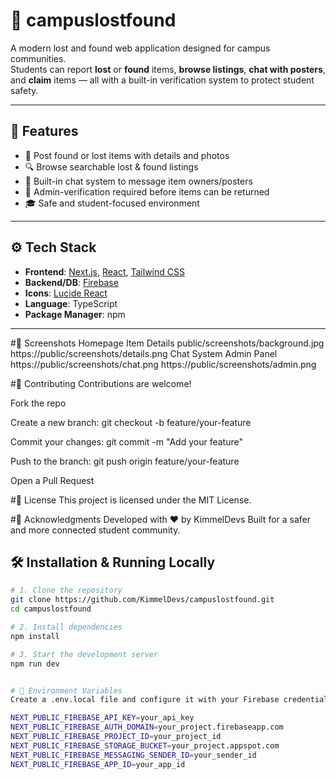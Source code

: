 # 🎒 campuslostfound

A modern lost and found web application designed for campus communities.  
Students can report **lost** or **found** items, **browse listings**, **chat with posters**, and **claim** items — all with a built-in verification system to protect student safety.

---

## 🧩 Features

- 📌 Post found or lost items with details and photos
- 🔍 Browse searchable lost & found listings
- 💬 Built-in chat system to message item owners/posters
- 🔐 Admin-verification required before items can be returned
- 🎓 Safe and student-focused environment

---

## ⚙️ Tech Stack

- **Frontend**: [Next.js](https://nextjs.org/), [React](https://reactjs.org/), [Tailwind CSS](https://tailwindcss.com/)
- **Backend/DB**: [Firebase](https://firebase.google.com/)
- **Icons**: [Lucide React](https://lucide.dev/)
- **Language**: TypeScript
- **Package Manager**: npm

---

#📸 Screenshots
Homepage	Item Details
public/screenshots/background.jpg	https://public/screenshots/details.png
Chat System	Admin Panel
https://public/screenshots/chat.png	https://public/screenshots/admin.png


#🤝 Contributing
Contributions are welcome!

Fork the repo

Create a new branch: git checkout -b feature/your-feature

Commit your changes: git commit -m "Add your feature"

Push to the branch: git push origin feature/your-feature

Open a Pull Request

#📄 License
This project is licensed under the MIT License.

#🙌 Acknowledgments
Developed with ❤️ by KimmelDevs
Built for a safer and more connected student community.

## 🛠️ Installation & Running Locally

```bash
# 1. Clone the repository
git clone https://github.com/KimmelDevs/campuslostfound.git
cd campuslostfound

# 2. Install dependencies
npm install

# 3. Start the development server
npm run dev


# 🔐 Environment Variables
Create a .env.local file and configure it with your Firebase credentials:

NEXT_PUBLIC_FIREBASE_API_KEY=your_api_key
NEXT_PUBLIC_FIREBASE_AUTH_DOMAIN=your_project.firebaseapp.com
NEXT_PUBLIC_FIREBASE_PROJECT_ID=your_project_id
NEXT_PUBLIC_FIREBASE_STORAGE_BUCKET=your_project.appspot.com
NEXT_PUBLIC_FIREBASE_MESSAGING_SENDER_ID=your_sender_id
NEXT_PUBLIC_FIREBASE_APP_ID=your_app_id